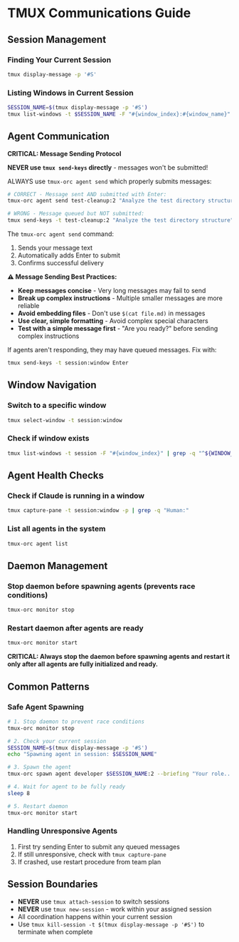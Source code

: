 # TMUX Communications Guide

## Session Management

### Finding Your Current Session
```bash
tmux display-message -p '#S'
```

### Listing Windows in Current Session
```bash
SESSION_NAME=$(tmux display-message -p '#S')
tmux list-windows -t $SESSION_NAME -F "#{window_index}:#{window_name}"
```

## Agent Communication

**CRITICAL: Message Sending Protocol**

**NEVER use `tmux send-keys` directly** - messages won't be submitted!

ALWAYS use `tmux-orc agent send` which properly submits messages:
```bash
# CORRECT - Message sent AND submitted with Enter:
tmux-orc agent send test-cleanup:2 "Analyze the test directory structure"

# WRONG - Message queued but NOT submitted:
tmux send-keys -t test-cleanup:2 "Analyze the test directory structure"
```

The `tmux-orc agent send` command:
1. Sends your message text
2. Automatically adds Enter to submit
3. Confirms successful delivery

**⚠️ Message Sending Best Practices:**
- **Keep messages concise** - Very long messages may fail to send
- **Break up complex instructions** - Multiple smaller messages are more reliable
- **Avoid embedding files** - Don't use `$(cat file.md)` in messages
- **Use clear, simple formatting** - Avoid complex special characters
- **Test with a simple message first** - "Are you ready?" before sending complex instructions

If agents aren't responding, they may have queued messages. Fix with:
```bash
tmux send-keys -t session:window Enter
```

## Window Navigation

### Switch to a specific window
```bash
tmux select-window -t session:window
```

### Check if window exists
```bash
tmux list-windows -t session -F "#{window_index}" | grep -q "^${WINDOW_NUM}$"
```

## Agent Health Checks

### Check if Claude is running in a window
```bash
tmux capture-pane -t session:window -p | grep -q "Human:"
```

### List all agents in the system
```bash
tmux-orc agent list
```

## Daemon Management

### Stop daemon before spawning agents (prevents race conditions)
```bash
tmux-orc monitor stop
```

### Restart daemon after agents are ready
```bash
tmux-orc monitor start
```

**CRITICAL: Always stop the daemon before spawning agents and restart it only after all agents are fully initialized and ready.**

## Common Patterns

### Safe Agent Spawning
```bash
# 1. Stop daemon to prevent race conditions
tmux-orc monitor stop

# 2. Check your current session
SESSION_NAME=$(tmux display-message -p '#S')
echo "Spawning agent in session: $SESSION_NAME"

# 3. Spawn the agent
tmux-orc spawn agent developer $SESSION_NAME:2 --briefing "Your role..."

# 4. Wait for agent to be fully ready
sleep 8

# 5. Restart daemon
tmux-orc monitor start
```

### Handling Unresponsive Agents
1. First try sending Enter to submit any queued messages
2. If still unresponsive, check with `tmux capture-pane`
3. If crashed, use restart procedure from team plan

## Session Boundaries

- **NEVER** use `tmux attach-session` to switch sessions
- **NEVER** use `tmux new-session` - work within your assigned session
- All coordination happens within your current session
- Use `tmux kill-session -t $(tmux display-message -p '#S')` to terminate when complete

